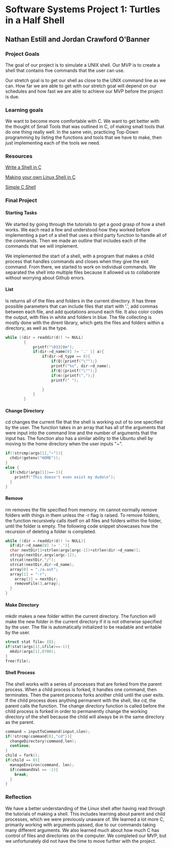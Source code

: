 # Software Systems Project 1: Turtles in a Half Shell
## Nathan Estill and Jordan Crawford O'Banner

### Project Goals
The goal of our project is to simulate a UNIX shell. Our MVP is to create a shell that contains five commands that the user can use.

Our stretch goal is to get our shell as close to the UNIX command line as we can. How far we are able to get with our stretch goal will depend on our schedules and how fast we are able to achieve our MVP before the project is due.
### Learning goals
We want to become more comfortable with C. We want to get better with the thought of Small Tools that was outlined in C, of making small tools that do one thing really well. In the same vein, practicing Top-Down programming by listing the functions and tools that we have to make, then just implementing each of the tools we need.
### Resources

[Write a Shell in C](https://brennan.io/2015/01/16/write-a-shell-in-c/)

[Making your own Linux Shell in C](https://www.geeksforgeeks.org/making-linux-shell-c/)

[Simple C Shell](https://github.com/jmreyes/simple-c-shell)

### Final Project

#### Starting Tasks
We started by going through the tutorials to get a good grasp of how a shell works. We each read a few and understood how they worked before implementing a part of a shell that uses a third party function to handle all of the commands. Then we made an outline that includes each of the commands that we will implement.

We implemented the start of a shell, with a program that makes a child process that handles commands and closes when they give the exit command. From there, we started to work on individual commands. We separated the shell into multiple files because it allowed us to collaborate without worrying about Github errors.

#### List
ls returns all of the files and folders in the current directory. It has three possible parameters that can include files that start with '.', add commas between each file, and add quotations around each file. It also color codes the output, with files in white and folders in blue. The file collecting is mostly done with the dirent library, which gets the files and folders within a directory, as well as the type.

```C
while ((dir = readdir(d)) != NULL)
        {
        	printf("\033[0m");
        	if(dir->d_name[0] != '.' || a){
	            if(dir->d_type == 8){
	            	if(Q){printf("\"");}
	            	printf("%s", dir->d_name);
	            	if(Q){printf("\"");}
	            	if(m){printf(",");}
	            	printf(" ");

	            }
	        }
        }
```

#### Change Directory
cd changes the current file that the shell is working out of to one specified by the user. The function takes in an array that has all of the arguments that were input into the command line and the number of arguments that the input has. The function also has a similar ability to the Ubuntu shell by moving to the home directory when the user inputs "~".

```C
if(!strcmp(args[1],"~")){
  chdir(getenv("HOME"));
}
else {
  if(chdir(args[1])==-1){
    printf("This doesn't even exist my dude\n");
  }
}
```
#### Remove
rm removes the file specified from memory. rm cannot normally remove folders with things in them unless the -r flag is raised. To remove folders, the function recursively calls itself on all files and folders within the folder, until the folder is empty. The following code snippet showcases how the recursion of deleting a folder is completed.

```C
while ((dir = readdir(d)) != NULL){
  if(dir->d_name[0] != '.'){
  char nextDir[1+strlen(argv[argc-1])+strlen(dir->d_name)];
  strcpy(nextDir,argv[argc-1]);
  strcat(nextDir,"/");
  strcat(nextDir,dir->d_name);
  array[0] = "./a.out";
  array[1] = "-r";
    array[2] = nextDir;
    removeFile(3,array);
  }
}
```
#### Make Directory
mkdir makes a new folder within the current directory. The function will make the new folder in the current directory if it is not otherwise specified by the user. The file is automatically initialized to be readable and writable by the user.

```C
struct stat file= {0};
if(stat(args[1],&file)==-1){
  mkdir(args[1],0700);
}
free(file);
```
#### Shell Process
The shell works with a series of processes that are forked from the parent process. When a child process is forked, it handles one command, then terminates. Then the parent process forks another child until the user exits. If the child process does anything permanent with the shell, like cd, the parent calls the function. The change directory function is called before the child process is forked in order to permanently change the working directory of the shell because the child will always be in the same directory as the parent.

```C
command = inputToCommand(input,&len);
if(!strcmp(command[0],"cd")){
  changeDirectory(command,len);
  continue;
}
child = fork();
if(child == 0){
  manageEnviron(command, len);
  if(commandVal == -1){
    break;
  }
}
```
### Reflection
We have a better understanding of the Linux shell after having read through the tutorials of making a shell. This includes learning about parent and child processes, which we were previously unaware of. We learned a lot more C, primarily working with arguments passed, due to our commands taking many different arguments. We also learned much about how much C has control of files and directories on the computer. We completed our MVP, but we unfortunately did not have the time to move further with the project.
